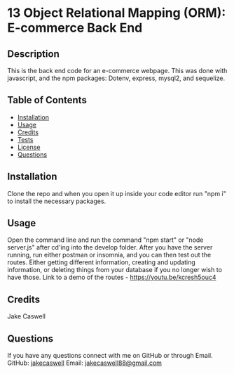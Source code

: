 # 13 Object Relational Mapping (ORM): E-commerce Back End

## Description
This is the back end code for an e-commerce webpage. This was done with javascript, and the npm packages: Dotenv, express, mysql2, and sequelize.

## Table of Contents
- [Installation](#installation)
- [Usage](#usage)
- [Credits](#credits)
- [Tests](#test)
- [License](#license)
- [Questions](#question)

## Installation
Clone the repo and when you open it up inside your code editor run "npm i" to install the necessary packages.

## Usage
Open the command line and run the command "npm start" or "node server.js" after cd'ing into the develop folder. After you have the server running, run either postman or insomnia, and you can then test out the routes. Either getting different information, creating and updating information, or deleting things from your database if you no longer wish to have those.
Link to a demo of the routes - https://youtu.be/kcresh5ouc4

## Credits
Jake Caswell

## Questions
If you have any questions connect with me on GitHub or through Email.
GitHub: [jakecaswell](https://github.com/jakecaswell)
Email: jakecaswell88@gmail.com
